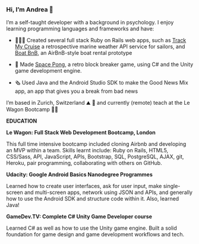 ### Hi, I’m Andrea 👋

I’m a self-taught developer with a background in psychology. I enjoy learning programming languages and frameworks and have:


* 👩🏽‍💻 Created several full stack Ruby on Rails web apps, such as [Track My Cruise](http://www.trackmycruise.com) a retrospective marine weather API service for sailors, and [Boat BnB](https://airbnb-pinefoambath.herokuapp.com), an AirBnB-style boat rental prototype

* 🚀  Made [Space Pong](https://rollmopsgames.itch.io/spacepong), a retro block breaker game, using C# and the Unity game development engine. 

* 🗞 Used Java and the Android Studio SDK to make the Good News Mix app, an app that gives you a break from bad news 

I’m based in Zurich, Switzerland ⛰ 🍫 and currently (remote) teach at the Le Wagon Bootcamp 🙇‍♀️ 

**EDUCATION**

**Le Wagon: Full Stack Web Development Bootcamp, London**

This full time intensive bootcamp included cloning Airbnb and developing an MVP within a team. Skills learnt include: Ruby on Rails, HTML5, CSS/Sass, API, JavaScript, APIs, Bootstrap, SQL, PostgreSQL, AJAX, git, Heroku, pair programming, collaborating with others on GitHub.

**Udacity: Google Android Basics Nanodegree Programmes** 

Learned how to create user interfaces, ask for user input, make single-screen and multi-screen apps, network using JSON and APIs, and generally how to use the Android SDK and structure code within it. Also, learned Java!

**GameDev.TV: Complete C# Unity Game Developer course**

Learned C# as well as how to use the Unity game engine. Built a solid foundation for game design and game development workflows and tech.  

